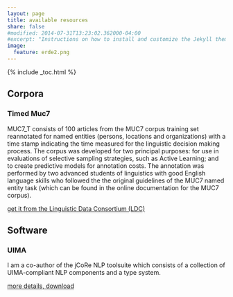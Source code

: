 ```yaml
---
layout: page
title: available resources
share: false
#modified: 2014-07-31T13:23:02.362000-04:00
#excerpt: "Instructions on how to install and customize the Jekyll theme Minimal Mistakes."
image:
  feature: erde2.png
---
```


{% include _toc.html %}


## Corpora

### Timed Muc7

MUC7_T consists of 100 articles from the MUC7 corpus training set reannotated for named entities (persons, locations and organizations) with a time stamp indicating the time measured for the linguistic decision making process. The corpus was developed for two principal purposes: for use in evaluations of selective sampling strategies, such as Active Learning; and to create predictive models for annotation costs. The annotation was performed by two advanced students of linguistics with good English language skills who followed the the original guidelines of the MUC7 named entity task (which can be found in the online documentation for the MUC7 corpus).

<a href="https://catalog.ldc.upenn.edu/LDC2010T15">get it from the Linguistic Data Consortium (LDC)</a>

## Software

### UIMA

I am a co-author of the jCoRe NLP toolsuite which consists of a collection of UIMA-compliant NLP components and a type system.

<a href="http://www.julielab.de/Resources/JCoRe+NLP+Tools.html">more details, download</a>
